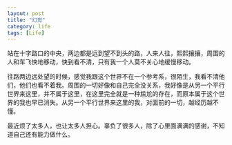```yaml
---
layout: post
title: "幻觉"
category: life
tags: [Life]
---
```


站在十字路口的中央，两边都是远到望不到头的路，人来人往，熙熙攘攘，周围的人和车飞快地移动，快到看不清，只有我一个人莫不关心地缓慢移动。

往路两边远处望的时候，感觉我跟这个世界不在一个参考系，很陌生，我看不清他们，他们也看不着我。周围的一切好像和自己完全没关系，我好像是从另一个平行世界来这里，并不属于这里，在这里完全就是一种尴尬的存在，而原本属于这个世界的我也早已消失。从另一个平行世界来这里的我，对面前的一切，越经历越不懂。

最近烦了太多人，也让太多人担心。辜负了很多人，除了心里面满满的感谢，不知道自己还有能力做什么。

